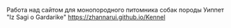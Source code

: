 Работа над сайтом для монопородного питомника собак породы Уиппет "Iz Sagi o Gardarike"
https://zhannarui.github.io/Kennel
